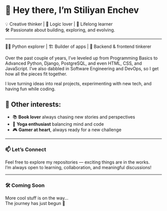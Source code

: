 # 👋 Hey there, I’m **Stiliyan Enchev**

💡 Creative thinker | 🧠 Logic lover | 🎯 Lifelong learner  
🛠️ Passionate about building, exploring, and evolving.

---

👨‍💻 Python explorer | 🏗️ Builder of apps | 💾 Backend & frontend tinkerer

Over the past couple of years, I’ve leveled up from Programming Basics to Advanced Python, Django, PostgreSQL, and even HTML, CSS, and JavaScript. I’ve also dabbled in Software Engineering and DevOps, so I get how all the pieces fit together.

I love turning ideas into real projects, experimenting with new tech, and having fun while coding.

## 🌟 Other interests:

- 📚 **Book lover** always chasing new stories and perspectives 
- 🧘 **Yoga enthusiast** balancing mind and code 
- 🎮 **Gamer at heart**, always ready for a new challenge 
---

### 📫 Let’s Connect
Feel free to explore my repositories — exciting things are in the works.  
I’m always open to learning, collaboration, and meaningful discussions!

---

### 🛠️ Coming Soon
More cool stuff is on the way...  
The journey has just begun 🌱
